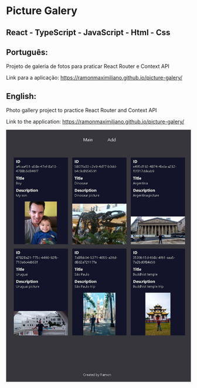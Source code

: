 # Picture Galery

## React - TypeScript - JavaScript - Html - Css
  
## Português:

Projeto de galeria de fotos para praticar React Router e Context API

Link para a aplicação:
https://ramonmaximiliano.github.io/picture-galery/

## English:

Photo gallery project to practice React Router and Context API

Link to the application:
https://ramonmaximiliano.github.io/picture-galery/

![My Image](picture-galery.JPG)
